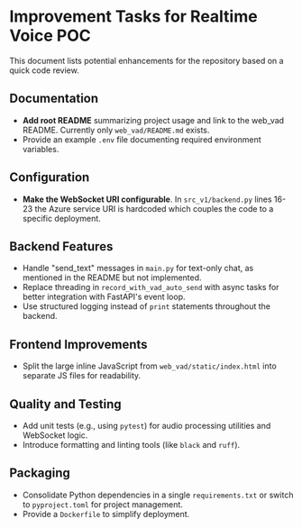 # Improvement Tasks for Realtime Voice POC

This document lists potential enhancements for the repository based on a quick code review.

## Documentation
- **Add root README** summarizing project usage and link to the web_vad README. Currently only `web_vad/README.md` exists.
- Provide an example `.env` file documenting required environment variables.

## Configuration
- **Make the WebSocket URI configurable**. In `src_v1/backend.py` lines 16-23 the Azure service URI is hardcoded which couples the code to a specific deployment.

## Backend Features
- Handle "send_text" messages in `main.py` for text-only chat, as mentioned in the README but not implemented.
- Replace threading in `record_with_vad_auto_send` with async tasks for better integration with FastAPI's event loop.
- Use structured logging instead of `print` statements throughout the backend.

## Frontend Improvements
- Split the large inline JavaScript from `web_vad/static/index.html` into separate JS files for readability.

## Quality and Testing
- Add unit tests (e.g., using `pytest`) for audio processing utilities and WebSocket logic.
- Introduce formatting and linting tools (like `black` and `ruff`).

## Packaging
- Consolidate Python dependencies in a single `requirements.txt` or switch to `pyproject.toml` for project management.
- Provide a `Dockerfile` to simplify deployment.

